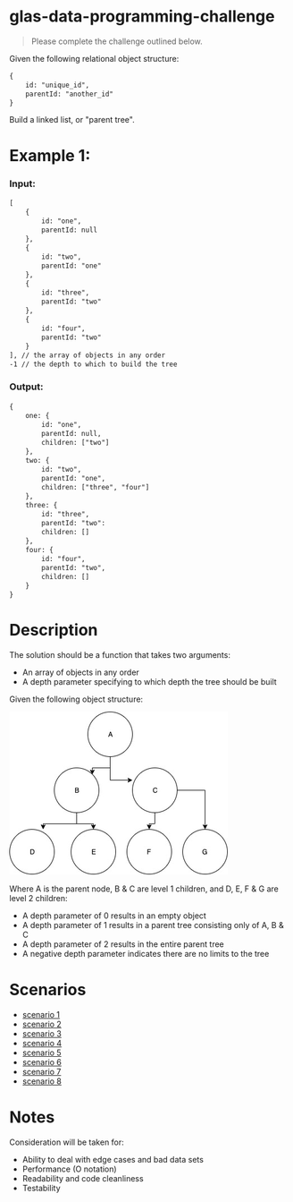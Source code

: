# glas-data-programming-challenge

> Please complete the challenge outlined below.

Given the following relational object structure:

```
{
	id: "unique_id",
	parentId: "another_id"
}
```

Build a linked list, or "parent tree". 

# Example 1:

### Input:

```
[
	{
		id: "one",
		parentId: null
	},
	{
		id: "two",
		parentId: "one"
	},
	{
		id: "three",
		parentId: "two"
	},
	{
		id: "four",
		parentId: "two"
	}
], // the array of objects in any order
-1 // the depth to which to build the tree
```

### Output:

```
{
	one: {
		id: "one",
		parentId: null,
		children: ["two"]
	},
	two: {
		id: "two",
		parentId: "one",
		children: ["three", "four"]
	},
	three: {
		id: "three",
		parentId: "two":
		children: []
	},
	four: {
		id: "four",
		parentId: "two",
		children: []
	}
}
```

# Description

The solution should be a function that takes two arguments:

* An array of objects in any order
* A depth parameter specifying to which depth the tree should be built


Given the following object structure:

![structure](./Challenge.jpg)

Where A is the parent node, B & C are level 1 children, and D, E, F & G are level 2 children:

* A depth parameter of 0 results in an empty object
* A depth parameter of 1 results in a parent tree consisting only of A, B & C
* A depth parameter of 2 results in the entire parent tree
* A negative depth parameter indicates there are no limits to the tree

# Scenarios

* [scenario 1](./scenario1.json)
* [scenario 2](./scenario2.json)
* [scenario 3](./scenario3.json)
* [scenario 4](./scenario4.json)
* [scenario 5](./scenario5.json)
* [scenario 6](./scenario6.json)
* [scenario 7](./scenario7.json)
* [scenario 8](./scenario8.json)

# Notes

Consideration will be taken for:

* Ability to deal with edge cases and bad data sets
* Performance (O notation)
* Readability and code cleanliness
* Testability

